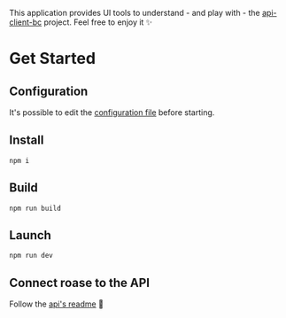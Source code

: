 This application provides UI tools to understand - and play with - the [api-client-bc](https://github.com/MathieuBurnat/api-client-bc) project.
Feel free to enjoy it ✨

# Get Started
## Configuration
It's possible to edit the [configuration file](https://github.com/MathieuBurnat/rosae/blob/main/src/config.js) before starting.

## Install
```
npm i
```

## Build
```
npm run build
```

## Launch
```
npm run dev
```

## Connect roase to the API
Follow the [api's readme](https://github.com/MathieuBurnat/api-client-bc#installation) 🚀

